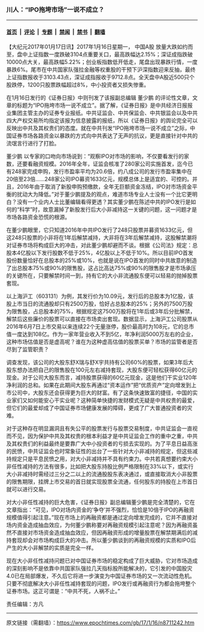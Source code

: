 ### 川人：“IPO拖垮市场”一说不成立？

---

#### [首页](../../../..?n8711242) &nbsp;|&nbsp; [评论](../../../../../epoch-comment?n8711242) &nbsp;|&nbsp; [专题](../../../../../epoch-special?n8711242) &nbsp;|&nbsp; [禁闻](../../../../../epoch-news?n8711242) &nbsp;|&nbsp; [禁书](../../../../../books?n8711242) &nbsp;|&nbsp; [翻墙](https://github.com/gfw-breaker/nogfw/blob/master/README.md?n8711242)


<div class="post_content" id="artbody" itemprop="articleBody">
 <!-- article content begin -->
 <p>
  【大纪元2017年01月17日讯】2017年1月16日星期一，
  <ok href="https://www.epochtimes.com/gb/tag/%E4%B8%AD%E5%9B%BDa%E8%82%A1.html">
   中国A股
  </ok>
  放量大跌如约而至，盘中上证指数一度跌破3104点重要关口，最高跌幅达2.15%；深证成指跌破10000点大关，最高跌幅5.22%；创业板指数低开低走，尾盘出现暴跌行情，一度暴跌6%。尾市在中共国家队强拉金融等权重股的干预下沪深指数迎来反抽，最终上证指数报收于3103.43点，深证成指报收于9712.8点。全天盘中A股近500只个股跌停，1200只股票跌幅超过8%，中小投资者又损失惨重。
 </p>
 <p>
  在1月16日发行的《证券日报》中则刊发了该报副总编辑
  <ok href="https://www.epochtimes.com/gb/tag/%E8%91%A3%E5%B0%91%E9%B9%8F.html">
   董少鹏
  </ok>
  的评论性文章，文章的标题为“IPO拖垮市场一说不成立”。据了解，《证券日报》是中共经济日报报业集团主管主办的证券专业报纸。中共证监会、中共保监会、中共银监会以及中共四大产权交易所均指定该报为信息披露的报纸，所以《证券日报》的舆论完全可以反映出中共及其权贵们的态度。就在中共刊发“IPO拖垮市场一说不成立”之际，中国证券市场各路资金以暴跌的方式向中共表达了无声的抗议，更是直接针对中共的流氓言行进行了打脸。
 </p>
 <p>
  <ok href="https://www.epochtimes.com/gb/tag/%E8%91%A3%E5%B0%91%E9%B9%8F.html">
   董少鹏
  </ok>
  以专家的口吻向市场说到：“观察IPO对市场的影响，不仅要看发行的家数，还要看融资规模。2016年全年，证监会核准了280家公司实施首发，迄今已有248家完成申购，发行市盈率平均为20.6倍，约八成公司的发行市盈率集中在20倍至23倍……248家公司IPO募资1633亿元，规模总体上是适宜的、可控的。并且，2016年由于取消了新股申购预缴款，全年无巨额资金冻结，IPO对市场资金平衡的扰动大为降低。”对于董少鹏提及的观点，难道市场专业人士没有一个比它更明白？没有一个业内人士比董编辑看得更透？其实董少鹏在陈述中共的IPO发行是如何的“科学”时，故意漏掉了新股发行后大小非减持这一关键的问题，这一问题才是市场各路资金恐慌的根源。
 </p>
 <p>
  在董少鹏眼里，它只知道2016年中共IPO发行了248只股票并募资1633亿元，但这248只股票的小非将在1年后解禁减持，大非将在3年后解禁减持，这股解禁潮将对证券市场将构成巨大的冲击，对此董少鹏却避而不谈。根据《公司法》规定：总股本4亿股以下发行股数不低于25%，4亿股以上不低于10%。所以目前IPO首发股份数量恰好在总股本的25%或10%，也就是说在IPO首发的同时中共故意的制造了出总股本75%或90%的限售股，这占比高达75%或90%的限售股才是市场承压的关键所在，只要解禁时间一到，持有它的大小非流通股东便可以轻易的抛掉股票套现。
 </p>
 <p>
  以上海沪工（603131）为例，其发行价为10.09元，发行后的总股本为1亿股，该股上市当日的流通股却只有2500万股，恰好占总股本的25%；另外的7500万股为限售股，占总股本的75%，根据规定这7500万股将在1年后或3年后分批解禁，解禁后这些廉价的股票可以直接在市场卖出套现。数据显示，上海沪工公司股票从2016年6月7日上市交易以来连续22个无量涨停，股价最高时为108元，它的总市值一度达到108亿。作为一家年营业收入不到5亿，年净利润5000万左右的企业，这种市场估值是否是虚高呢？谁在为这种虚高估值的股票买单？市场的监管者是否尽到了监管职责？
 </p>
 <p>
  调查发现，该公司的大股东舒X瑞与舒X宇共持有公司60%的股票，如果3年后大股东想办法把自己的限售股在100元左右减持套现，大股东便可轻松获得60亿元的现金。对于公司大股东而言，减持股票获得的60亿元现金，这是他们干实业120年净利润的总和。如果在此期间大股东再通过“资本运作”把“优质资产”定向增发到上市公司中，大股东还会获得更为巨大的财富。有了这条快速致富的捷径，中国的实业家们又如何能安心干实业呢？这种简单快捷的发财模式无疑是中共权贵的最爱，但它们的最爱却成了中国证券市场健康发展的障碍，更成了广大普通投资者的灾难。
 </p>
 <p>
  对于这种存在明显漏洞且有失公平的股票发行与股票交易制度，中共证监会一直视而不见，因为保护中共及其权贵的根本利益才是中共证监会工作的重中之重，中共及其权贵们的利益最终是要靠广大中小投资者的亏损去实现的。为了平息日益高涨的民愤，中共证监会也时常象征性的出台了一些针对大小非减持的规定，但这些减持规定只是平息民愤之用，对大小非减持并不具有约束力。中共若真想要约束大小非任性减持的方法有很多，比如把大股东持股比例严格限制在33%以下，或实行大小非减持时需经过三分之二以上的流通股股东表决通过，或直接取消大小非股票的限售期限，挂牌上市交易的首日就实现股票全流通，任何股东的持股在上市首日就可以进行交易。
 </p>
 <p>
  对大小非任性减持的巨大危害，《证券日报》副总编辑董少鹏是完全清楚的，它在文章指出：“可见，IPO对场内资金的‘争夺’并不强烈，恰恰是10倍于IPO的再融资规模值得引起注意。”现在市场上的再融资都是通过定向增发完成的，它并不直接对场内资金造成抽血效应，为何董少鹏称要对再融资规模引起注意呢？因为再融资虽然不直接对市场资金造成抽血效应，但因再融资形成的增量股票在解禁期满后的减持套现却会对市场构成巨大的冲击。所以董少鹏谈到的再融资规模的实质和IPO后产生的大小非解禁的实质是完全一样。
 </p>
 <p>
  现在大小非任性减持问题已对中国证券市场的稳定构成了巨大威胁，它对市场造成的深刻影响不是依靠中共国家队强拉几天指标股所能解决的，它引发的中国股灾4.0已在局部爆发，不久后它将进一步演变为中国证券市场的又一次流动性危机。只要不彻底解决大小非任性减持套现的问题，IPO发行或再融资行为都会拖垮整个证券市场。这正可谓是：“中共不死，人祸不止。”
 </p>
 <p>
  责任编辑：方凡
 </p>
 <!-- article content end -->
 <div id="below_article_ad">
 </div>
</div>


---

原文链接（需翻墙）：https://www.epochtimes.com/gb/17/1/16/n8711242.htm